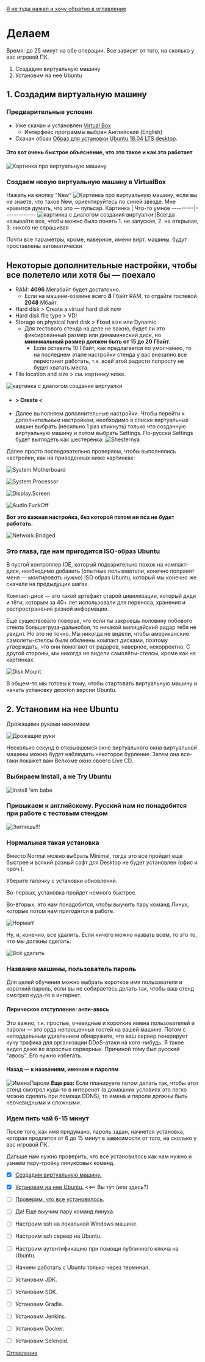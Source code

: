 [Я не туда нажал и хочу обратно в оглавление](./000%20toc.md)
# Делаем
Время: до 25 минут на обе операции. Все зависит от того, на сколько у вас игровой ПК.

1. Создадим виртуальную машину
2. Установим на нее Ubuntu

## 1. Создадим виртуальную машину
### Предварительные условия
- Уже скачан и установлен [Virtual Box](https://www.virtualbox.org)
    - Интерфейс программы выбран Английский (English)
- Скачан образ [Образ для установки Ubuntu 18.04 LTS desktop](https://ubuntu.com/download/alternative-downloads).

#### Это вот очень быстрое объяснение, что это такое и как это работает
![Картинка про виртуальную машину](./img/005%20whattafuckisvm.jpg)

### Создаем новую виртуальную машину в VirtualBox
Нажать на кнопку "New" ![Картинка про виртуальную машину](./img/005%20new%20button.jpg), если вы не знаете, что такое New, ориентируйтесь по синей звезде. Мне нравится думать, что это — пульсар.
Картинка | Что-то умное
---------|-------------
![картинка с диалогом создания виртуалки](./img/005%20create%20virtual%20machine%20dialogue.jpg) |Всегда называйте все, чтобы можно было понять 1. не запуская, 2. не открывая, 3. никого не спрашивая

Почти все параметры, кроме, наверное, имени вирт. машины, будут проставлены автоматически

## Некоторые дополнительные настройки, чтобы все полетело или хотя бы — поехало
- RAM: **4096** Мегабайт будет достаточно. 
  - Если на машине-хозяине всего **8** Гбайт RAM, то отдайте гостевой **2048** Мбайт.
- Hard disk > Create a virtual hard disk now
- Hard disk file type > VDI
- Storage on physical hard disk > Fixed size или Dynamic
  - Для тестового стенда на деле не важно, будет ли это фиксированный размер или динамический диск, но **минимальный размер должен быть от 15 до 20 Гбайт.**
    - Если оставить 10 Гбайт, как предлагается по умолчанию, то на последнем этапе настройки стенда у вас внезапно все перестанет работать, т.к. всей этой радости попросту не будет хватать места.
- File location and size > см. картинку ниже.

![картинка с диалогом создания виртуалки](./img/005%20VmHardDisk.jpg)
- #### > Create <
- Далее выполняем дополнительные настройки.
Чтобы перейти к дополнительным настройкам, необходимо в списке виртуальных машин выбрать (несильно 1 раз кликнуть) только что созданную виртуальную машину и потом выбрать Settings. По-русски Settings будет выглядеть как шестеренка:
![Shesternya](./img/005%20SettingsButtn.png)

Далее просто последовательно проверяем, чтобы выполнялись настройки, как на приведенных ниже картинках:

![System.Motherboard](./img/005%20SystemMotherboard.png)

![System.Processor](./img/005%20SystemProcessor.png)

![Display.Screen](./img/005%20DisplayScreen.png)

![Audio.FuckOff](./img/005%20AudioEnableNein.png)

**Вот это важная настройка, без которой потом ни пса не будет работать.**

![Network.Bridged](./img/005%20NetworkBridged.png)

### Это глава, где нам пригодится ISO-образ Ubuntu
В пустой контроллер IDE, который подозрительно похож на компакт-диск, необходимо добавить (опытные пользователи, конечно поправят меня — *монтировать нужно*) ISO образ Ubuntu, который мы конечно же скачали на предыдущих шагах.

Компакт-диск — это такой артефакт старой цивилизации, который дяди и тёти, которым за 40+ лет использовали для переноса, хранения и распространения разной информации.

Еще существовало поверье, что если ты закроешь половину лобового стекла большегруза-дальнобоя, то никакой милицейский радар тебя не увидит. Но это не точно. Мы никогда не видели, чтобы американские самолеты-стелсы были обклеены компакт дисками, поэтому утверждать, что они помогают от радаров, наверное, некорректно. С другой стороны, мы никогда не видели самолёты-стелсы, кроме как на картинках.

![Disk.Mount](./img/005%20StorageMountIso.png)

В общем-то мы готовы к тому, чтобы стартовать виртуальную машину и начать установку десктоп версии Ubuntu.

## 2. Установим на нее Ubuntu
Дрожащими руками нажимаем 

![Дрожащие руки](./img/005%20StartVm.png)

Несколько секунд в открывшемся окне виртуального окна виртуальной машины можно будет наблюдать некоторое бурление.
Затем она все-таки покажет вам Велкоме окно своего Live CD.
### Выбираем Install, а не Try Ubuntu
![Install 'em babe](./img/005%20WelcomeInstall.png)
### Привыкаем к английскому. Русский нам не понадобится при работе с тестовым стендом
![Энглишь!!!](./img/005%20InstallLang.png)
### Нормальная такая установка
Вместо Normal можно выбрать Minimal, тогда это все пройдет еще быстрее и всякий разный софт для Desktop не будет установлен (офис и проч.).

Уберите галочку с установки обновлений. 

Во-первых, установка пройдет немного быстрее.

Во-вторых, это нам понадобится, чтобы выучить пару команд Линух, которые потом нам пригодятся в работе.

![Нормал!](./img/005%20InstallNormalSkipUpdates.png)

Ну, и, конечно, все удалить. Если ничего можно назвать всем, то это то, что мы должны сделать:

![Всё удалить](./img/005%20EraseAndInstallNow.png)

### Название машины, пользователь пароль
Для целей обучения можно выбрать короткое имя пользователя и короткий пароль, если вы не собираетесь делать так, чтобы ваш стенд смотрел куда-то в интернет.
#### Лирическое отступление: анти-авось
Это важно, т.к. простые, очевидные и короткие имена пользователей и пароли — это орда непрошенных гостей на вашей машине. Потом с неподдельным удивлением обнаружите, что ваш сервер генерирует кучу трафика для организации DDoS-атаки на кого-нибудь. Я такое видел даже во взрослых серверных. Причиной тому был русский "авось". Его нужно избегать.
#### Назад — к названиям, именам и паролям

![ИменаПароли](./img/005%20UserNamePassword.png)
**Еще раз:** Если планируете потом делать так, чтобы этот стенд смотрел куда-то в интеренет (в домашних условиях это легко можно сделать при помощи DDNS), то имена и пароли должны быть неочевидными и сложными. 
### Идем пить чай 6-15 минут
После того, как имя придумано, пароль задан, начнется установка, которая продлится от 6 до 15 минут в зависимости от того, на сколько у вас игровой ПК.

Дальше нам нужно проверить, что все установилось как нам нужно и узнаем пару-тройку линуксовых команд.

- [x] [Создадим виртуальную машину.](005%20vm%20and%20ubuntu.md)
- [x] [Установим на нее Ubuntu.](005%20vm%20and%20ubuntu.md) <<== Вы тут (или здесь?)
- [ ] [Проверим, что все установилось.](006%20checkWeAreOkay.md)
- [ ] Да! Еще выучим пару команд линуха.
- [ ] Настроим ssh на локальной Windows машине.
- [ ] Настроим ssh сервер на Ubuntu.
- [ ] Настроим аутентификацию при помощи публичного ключа на Ubuntu.
- [ ] Начнем работать с Ubuntu только через терминал.
- [ ] Установим JDK.
- [ ] Установим SDK.
- [ ] Установим Gradle.
- [ ] Установим Jenkins.
- [ ] Установим Docker.
- [ ] Установим Selenoid.


[Оглавление](./000%20toc.md)